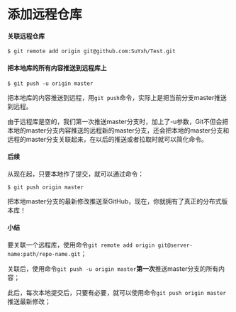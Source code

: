 # 添加远程仓库

#### 关联远程仓库

`$ git remote add origin git@github.com:SuYxh/Test.git`

#### 把本地库的所有内容推送到远程库上
`$ git push -u origin master`

把本地库的内容推送到远程，用`git push`命令，实际上是把当前分支master推送到远程。

由于远程库是空的，我们第一次推送master分支时，加上了-u参数，Git不但会把本地的master分支内容推送的远程新的master分支，还会把本地的master分支和远程的master分支关联起来，在以后的推送或者拉取时就可以简化命令。

#### 后续
从现在起，只要本地作了提交，就可以通过命令：

`$ git push origin master`

把本地master分支的最新修改推送至GitHub，现在，你就拥有了真正的分布式版本库！


#### 小结
要关联一个远程库，使用命令`git remote add origin git@server-name:path/repo-name.git`；

关联后，使用命令`git push -u origin master`**第一次**推送master分支的所有内容；

此后，每次本地提交后，只要有必要，就可以使用命令`git push origin master`推送最新修改；